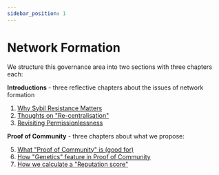 ```yaml
---
sidebar_position: 1
---
```


# Network Formation


We structure this governance area into two sections with three chapters each:

**Introductions** - three reflective chapters about the issues of network formation

 1. [Why Sybil Resistance Matters](./network_formation/introductions/sybil)
 2. [Thoughts on "Re-centralisation"](./network_formation/introductions/recentralisation)
 3. [Revisiting Permissionlessness](./network_formation/introductions/permission)

**Proof of Community** - three chapters about what we propose:

 5. [What "Proof of Community" is (good for)](./network_formation/tagion/poc)
 7. [How "Genetics" feature in Proof of Community](./network_formation/tagion/genetics)
 8. [How we calculate a "Reputation score"](./network_formation/tagion/reputation)



